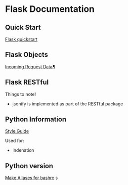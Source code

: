 # Flask Documentation

## Quick Start

[Flask quickstart](http://flask.pocoo.org/docs/1.0/quickstart/#a-minimal-application)

## Flask Objects

[Incoming Request Data¶](http://flask.pocoo.org/docs/1.0/api/#incoming-request-data)

## Flask RESTful

Things to note!

- jsonify is implemented as part of the RESTful package

## Python Information

[Style Guide](https://www.python.org/dev/peps/pep-0008/#whitespace-in-expressions-and-statements)

Used for:  

- Indenation

## Python version

[Make Aliases for bashrc](https://askubuntu.com/questions/320996/how-to-make-python-program-command-execute-python-3)
s
